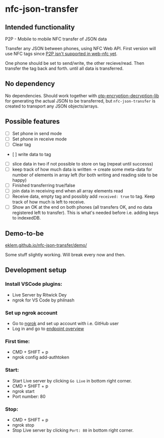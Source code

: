 # nfc-json-transfer

## Intended functionality
P2P - Mobile to mobile NFC transfer of JSON data

Transfer any JSON between phones, using NFC Web API. First version will use NFC tags since [P2P isn't supported in web-nfc yet](https://github.com/w3c/web-nfc/issues/529).

One phone should be set to send/write, the other recieve/read. Then transfer the tag back and forth. until all data is transferred.

## No dependency
No dependencies. Should work together with [otp-encryption-decryption-lib](https://github.com/eklem/otp-encryption-decryption-lib) for generating the actual JSON to be transferred, but `nfc-json-transfer` is created to transport any JSON objects/arrays.

## Possible features
* [ ] Set phone in send mode
* [ ] Set phone in receive mode
* [ ] Clear tag
* [ ] write data to tag
* [ ] slice data in two if not possible to store on tag (repeat until successs)
* [ ] keep track of how much data is written -> create some meta-data for number of elements in array left (for both writing and reading side to be happy)
* [ ] Finished transferring true/false
* [ ] join data in receiving end when all array elements read 
* [ ] Receive data, empty tag and possibly add `received: true` to tag. Keep track of how much is left to receive.
* [ ] Show an OK at the end on both phones (all transfers OK, and no data registered left to transfer). This is what's needed before i.e. adding keys to indexedDB.

## Demo-to-be
[eklem.github.io/nfc-json-transfer/demo/](https://eklem.github.io/nfc-json-transfer/demo/)

Some stuff slightly working. Will break every now and then.

## Development setup

### Install VSCode plugins:

* Live Server by Ritwick Dey
* ngrok for VS Code by philnash

### Set up ngrok account
* Go to [ngrok](https://ngrok.com/) and set up account with i.e. GitHub user
* Log in and go to [endpoint overview](https://dashboard.ngrok.com/cloud-edge/endpoints)

### First time:

* CMD + SHIFT + p
* ngrok config add-authtoken

### Start:

* Start Live server by clicking `Go Live` in bottom right corner.
* CMD + SHIFT + p
* ngrok start
* Port number: 80

### Stop:

* CMD + SHIFT + p
* ngrok stop
* Stop Live server by clicking `Port: 80` in bottom right corner.
